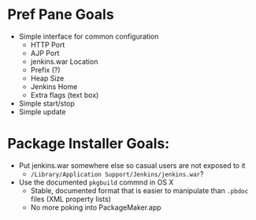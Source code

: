 # Pref Pane Goals
* Simple interface for common configuration
    * HTTP Port
    * AJP Port
    * jenkins.war Location
    * Prefix (?)
    * Heap Size
    * Jenkins Home
    * Extra flags (text box)
* Simple start/stop
* Simple update

# Package Installer Goals:
* Put jenkins.war somewhere else so casual users are not exposed to it
    * `/Library/Application Support/Jenkins/jenkins.war`?
* Use the documented `pkgbuild` commnd in OS X
    * Stable, documented format that is easier to manipulate than `.pbdoc` files (XML property lists)
    * No more poking into PackageMaker.app
